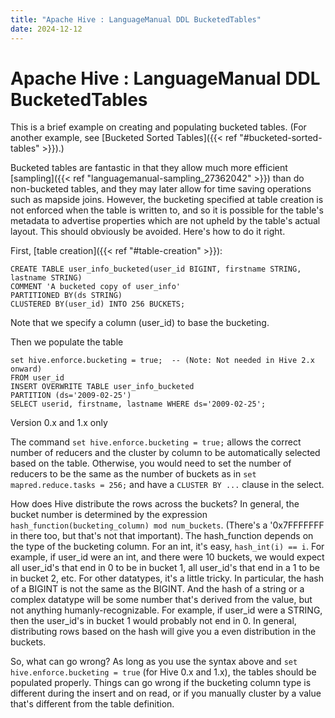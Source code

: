 ```yaml
---
title: "Apache Hive : LanguageManual DDL BucketedTables"
date: 2024-12-12
---
```


# Apache Hive : LanguageManual DDL BucketedTables

This is a brief example on creating and populating bucketed tables. (For another example, see [Bucketed Sorted Tables]({{< ref "#bucketed-sorted-tables" >}}).)

Bucketed tables are fantastic in that they allow much more efficient [sampling]({{< ref "languagemanual-sampling_27362042" >}}) than do non-bucketed tables, and they may later allow for time saving operations such as mapside joins. However, the bucketing specified at table creation is not enforced when the table is written to, and so it is possible for the table's metadata to advertise properties which are not upheld by the table's actual layout. This should obviously be avoided. Here's how to do it right.

First, [table creation]({{< ref "#table-creation" >}}):

```
CREATE TABLE user_info_bucketed(user_id BIGINT, firstname STRING, lastname STRING)
COMMENT 'A bucketed copy of user_info'
PARTITIONED BY(ds STRING)
CLUSTERED BY(user_id) INTO 256 BUCKETS;

```

Note that we specify a column (user_id) to base the bucketing.

Then we populate the table

```
set hive.enforce.bucketing = true;  -- (Note: Not needed in Hive 2.x onward)
FROM user_id
INSERT OVERWRITE TABLE user_info_bucketed
PARTITION (ds='2009-02-25')
SELECT userid, firstname, lastname WHERE ds='2009-02-25';

```

Version 0.x and 1.x only

The command `set hive.enforce.bucketing = true;` allows the correct number of reducers and the cluster by column to be automatically selected based on the table. Otherwise, you would need to set the number of reducers to be the same as the number of buckets as in `set mapred.reduce.tasks = 256;` and have a `CLUSTER BY ...` clause in the select.

How does Hive distribute the rows across the buckets? In general, the bucket number is determined by the expression `hash_function(bucketing_column) mod num_buckets`. (There's a '0x7FFFFFFF in there too, but that's not that important). The hash_function depends on the type of the bucketing column. For an int, it's easy, `hash_int(i) == i`. For example, if user_id were an int, and there were 10 buckets, we would expect all user_id's that end in 0 to be in bucket 1, all user_id's that end in a 1 to be in bucket 2, etc. For other datatypes, it's a little tricky. In particular, the hash of a BIGINT is not the same as the BIGINT. And the hash of a string or a complex datatype will be some number that's derived from the value, but not anything humanly-recognizable. For example, if user_id were a STRING, then the user_id's in bucket 1 would probably not end in 0. In general, distributing rows based on the hash will give you a even distribution in the buckets.

So, what can go wrong? As long as you use the syntax above and `set hive.enforce.bucketing = true` (for Hive 0.x and 1.x), the tables should be populated properly. Things can go wrong if the bucketing column type is different during the insert and on read, or if you manually cluster by a value that's different from the table definition.

 

 

